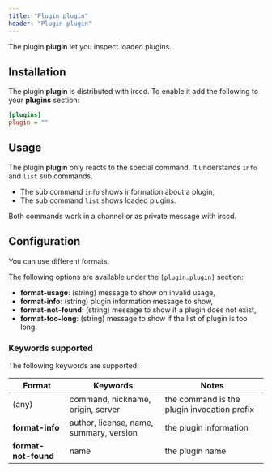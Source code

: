 ```yaml
---
title: "Plugin plugin"
header: "Plugin plugin"
---
```


The plugin **plugin** let you inspect loaded plugins.

## Installation

The plugin **plugin** is distributed with irccd. To enable it add the following to your **plugins** section:

````ini
[plugins]
plugin = ""
````

## Usage

The plugin **plugin** only reacts to the special command. It understands `info` and `list` sub commands.

  - The sub command `info` shows information about a plugin,
  - The sub command `list` shows loaded plugins.

Both commands work in a channel or as private message with irccd.

## Configuration

You can use different formats.

The following options are available under the `[plugin.plugin]` section:

  - **format-usage**: (string) message to show on invalid usage,
  - **format-info**: (string) plugin information message to show,
  - **format-not-found**: (string) message to show if a plugin does not exist,
  - **format-too-long**: (string) message to show if the list of plugin is too long.

### Keywords supported

The following keywords are supported:

| Format                  | Keywords                                | Notes                                       |
|-------------------------|-----------------------------------------|---------------------------------------------|
| (any)                   | command, nickname, origin, server       | the command is the plugin invocation prefix |
| **format-info**         | author, license, name, summary, version | the plugin information                      |
| **format-not-found**    | name                                    | the plugin name                             |
